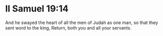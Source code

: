 # II Samuel 19:14

And he swayed the heart of all the men of Judah as one man, so that they sent word to the king, Return, both you and all your servants.
